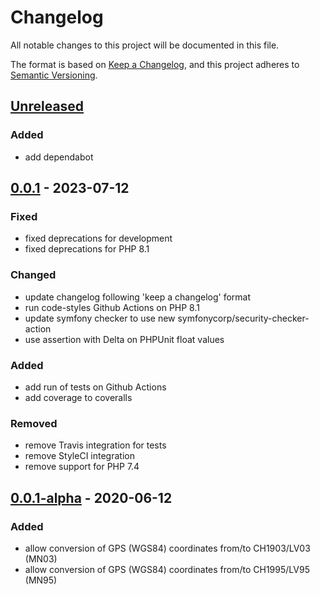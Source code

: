 # Changelog
All notable changes to this project will be documented in this file.

The format is based on [Keep a Changelog](https://keepachangelog.com/en/1.0.0/),
and this project adheres to [Semantic Versioning](https://semver.org/spec/v2.0.0.html).

## [Unreleased]
### Added
- add dependabot

## [0.0.1] - 2023-07-12
### Fixed
- fixed deprecations for development
- fixed deprecations for PHP 8.1

### Changed
- update changelog following 'keep a changelog' format
- run code-styles Github Actions on PHP 8.1
- update symfony checker to use new symfonycorp/security-checker-action
- use assertion with Delta on PHPUnit float values

### Added
- add run of tests on Github Actions
- add coverage to coveralls

### Removed
- remove Travis integration for tests
- remove StyleCI integration
- remove support for PHP 7.4

## [0.0.1-alpha] - 2020-06-12
### Added
- allow conversion of GPS (WGS84) coordinates from/to CH1903/LV03 (MN03)
- allow conversion of GPS (WGS84) coordinates from/to CH1995/LV95 (MN95)

[Unreleased]: https://github.com/antistatique/swisstopo/compare/0.0.1...HEAD
[0.0.1]: https://github.com/antistatique/swisstopo/compare/0.0.1-alpha...v0.0.1
[0.0.1-alpha]: https://github.com/antistatique/swisstopo/releases/tag/0.0.1-alpha
